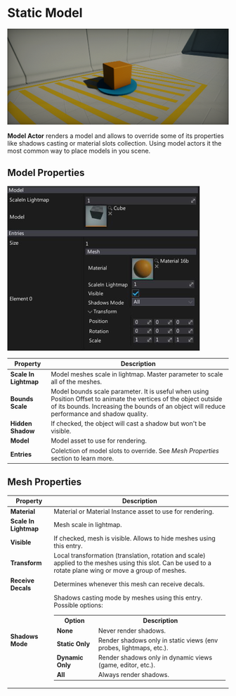 # Static Model

![Models](media/box.png)

**Model Actor** renders a model and allows to override some of its properties like shadows casting or material slots collection. Using model actors it the most common way to place models in you scene.

## Model Properties

![Model Properties](media/model-properties.jpg)

| Property | Description |
|--------|--------|
| **Scale In Lightmap** | Model meshes scale in lightmap. Master parameter to scale all of the meshes. |
| **Bounds Scale** | Model bounds scale parameter. It is useful when using Position Offset to animate the vertices of the object outside of its bounds. Increasing the bounds of an object will reduce performance and shadow quality. |
| **Hidden Shadow** | If checked, the object will cast a shadow but won't be visible. |
| **Model** | Model asset to use for rendering. |
| **Entries** | Colelction of model slots to override. See *Mesh Properties* section to learn more. |

## Mesh Properties

| Property | Description |
|--------|--------|
| **Material** | Material or Material Instance asset to use for rendering. |
| **Scale In Lightmap** | Mesh scale in lightmap. |
| **Visible** | If checked, mesh is visible. Allows to hide meshes using this entry. |
| **Transform** | Local transformation (translation, rotation and scale) applied to the meshes using this slot. Can be used to a rotate plane wing or move a group of meshes. |
| **Receive Decals** | Determines whenever this mesh can receive decals. |
| **Shadows Mode** | Shadows casting mode by meshes using this entry. Possible options: <br><table><tbody><tr><th>Option</th><th>Description</th></tr><tr><td>**None**</td><td>Never render shadows.</td></tr><tr><td>**Static Only**</td><td>Render shadows only in static views (env probes, lightmaps, etc.).</td></tr><tr><td>**Dynamic Only**</td><td>Render shadows only in dynamic views (game, editor, etc.).</td></tr><tr><td>**All**</td><td>Always render shadows.</td></tr></tbody></table> |
